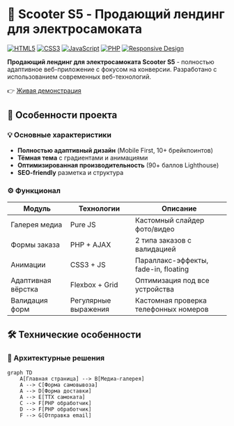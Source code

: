 # 🛴 Scooter S5 - Продающий лендинг для электросамоката

[![HTML5](https://img.shields.io/badge/HTML5-E34F26?style=flat&logo=html5&logoColor=white)](https://developer.mozilla.org/ru/docs/Web/HTML)
[![CSS3](https://img.shields.io/badge/CSS3-1572B6?style=flat&logo=css3&logoColor=white)](https://developer.mozilla.org/ru/docs/Web/CSS)
[![JavaScript](https://img.shields.io/badge/JavaScript-F7DF1E?style=flat&logo=javascript&logoColor=black)](https://developer.mozilla.org/ru/docs/Web/JavaScript)
[![PHP](https://img.shields.io/badge/PHP-777BB4?style=flat&logo=php&logoColor=white)](https://www.php.net/)
[![Responsive Design](https://img.shields.io/badge/Responsive-Design-green)](https://developer.mozilla.org/en-US/docs/Learn/CSS/CSS_layout/Responsive_Design)

**Продающий лендинг для электросамоката Scooter S5** - полностью адаптивное веб-приложение с фокусом на конверсии. Разработано с использованием современных веб-технологий.

👉 [Живая демонстрация](https://kiberwitch.github.io/Landing-Page/) 

## 🚀 Особенности проекта

### 💡 Основные характеристики
- **Полностью адаптивный дизайн** (Mobile First, 10+ брейкпоинтов)
- **Тёмная тема** с градиентами и анимациями
- **Оптимизированная производительность** (90+ баллов Lighthouse)
- **SEO-friendly** разметка и структура

### ⚙️ Функционал
| Модуль              | Технологии         | Описание                                  |
|---------------------|--------------------|-------------------------------------------|
| Галерея медиа       | Pure JS            | Кастомный слайдер фото/видео              |
| Формы заказа        | PHP + AJAX         | 2 типа заказов с валидацией               |
| Анимации            | CSS3 + JS          | Параллакс-эффекты, fade-in, floating      |
| Адаптивная вёрстка  | Flexbox + Grid     | Оптимизация под все устройства            |
| Валидация форм      | Регулярные выражения | Кастомная проверка телефонных номеров    |


## 🛠️ Технические особенности

### 🧩 Архитектурные решения
```mermaid
graph TD
    A[Главная страница] --> B[Медиа-галерея]
    A --> C[Форма самовывоза]
    A --> D[Форма доставки]
    A --> E[ТТХ самоката]
    C --> F[PHP обработчик]
    D --> F[PHP обработчик]
    F --> G[Отправка email]
